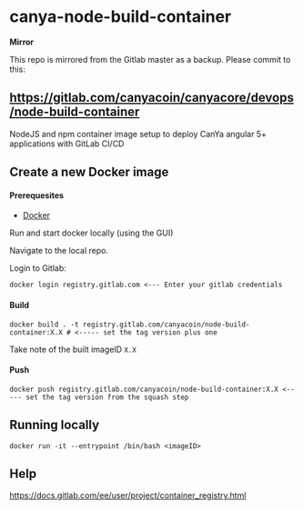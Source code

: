 # canya-node-build-container

**Mirror**

This repo is mirrored from the Gitlab master as a backup. Please commit to this:

https://gitlab.com/canyacoin/canyacore/devops/node-build-container
---

NodeJS and npm container image setup to deploy CanYa angular 5+ applications with GitLab CI/CD

## Create a new Docker image

#### Prerequesites

- [Docker](https://docs.docker.com/install/#releases)

Run and start docker locally (using the GUI)

Navigate to the local repo. 

Login to Gitlab: 
```
docker login registry.gitlab.com <--- Enter your gitlab credentials
```
 
<!--Update your $HOME/.docker/config.json to enable experimental mode (for `--squash` feature)-->

<!--```-->
<!--{-->
<!--        "experimental": "enabled"-->
<!--}-->
<!--```-->

#### Build

```
docker build . -t registry.gitlab.com/canyacoin/node-build-container:X.X # <----- set the tag version plus one
```

Take note of the built imageID `X.X`

#### Push

```
docker push registry.gitlab.com/canyacoin/node-build-container:X.X <----- set the tag version from the squash step
```

## Running locally

```
docker run -it --entrypoint /bin/bash <imageID>
```

## Help

https://docs.gitlab.com/ee/user/project/container_registry.html

